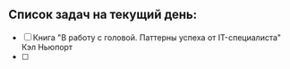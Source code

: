 ## Список задач на текущий день:
- [ ] Книга "В работу с головой. Паттерны успеха от IT-специалиста" Кэл Ньюпорт
- [ ] 